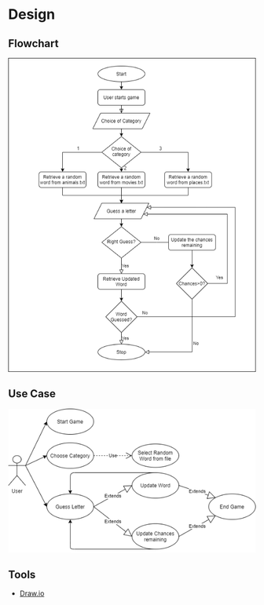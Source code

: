 # Design

## Flowchart

![Flowchart](hangman_flow.png)

## Use Case 

![UseCaseDiagram](hangman_UML.png)

## Tools 
* [Draw.io](https://app.diagrams.net/)
